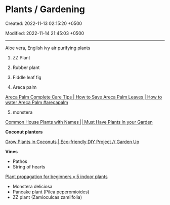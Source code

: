 # Plants / Gardening

Created: 2022-11-13 02:15:20 +0500

Modified: 2022-11-14 21:45:03 +0500

---

Aloe vera, English ivy air purifying plants



1.  ZZ Plant

2.  Rubber plant

3.  Fiddle leaf fig

4.  Areca palm

[Areca Palm Complete Care Tips | How to Save Areca Palm Leaves | How to water Areca Palm #arecapalm](https://www.youtube.com/watch?v=QPuoVzjkNpc)

5.  monstera





[Common House Plants with Names || Must Have Plants in your Garden](https://www.youtube.com/watch?v=PR8lbGBLYI4)



**Coconut planters**

[Grow Plants in Coconuts | Eco-friendly DIY Project // Garden Up](https://www.youtube.com/watch?v=SIf031rsh18)



**Vines**
-   Pathos
-   String of hearts



[Plant propagation for beginners » 5 indoor plants](https://www.youtube.com/watch?v=Jh5oX0VRnzk)
-   Monstera deliciosa
-   Pancake plant (Pilea peperomioides)
-   ZZ plant (Zamioculcas zamiifolia)

